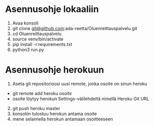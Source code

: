 # Asennusohje lokaaliin

1) Avaa konsoli
2) git clone git@github.com:ada-reetta/Oluenreittauspalvelu.git
3) cd Oluenreittauspalvelu
4) source venv/bin/activate
5) pip install -r requirements.txt
6) python3 run.py


# Asennusohje herokuun

1) Aseta git repositorioosi uusi remote, jonka osoite on sinun heroku
  - git remote add heroku _osoite_
  - osoite löytyy herokun Settings-välilehdeltä nimellä Heroku Git URL
2) git push heroku master
3) konsoliin tulostuu herokun antama osoite
3) mene selaimella herokun antamaan osoitteeseen
